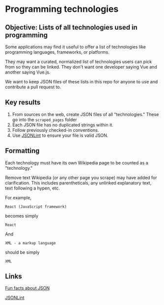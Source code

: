# Programming technologies

## Objective: Lists of all technologies used in programming

Some applications may find it useful to offer a list of technologies like programming languages, frameworks, or platforms.

They may want a curated, normalized list of technologies users can pick from so they can be linked. They don't want one developer saying Vue and another saying Vue.js.

We want to keep JSON files of these lists in this repo for anyone to use and contribute a pull request to.

## Key results

1. From sources on the web, create JSON files of all "technologies." These go into the `scraped_pages` folder
2. Each JSON file has no duplicated strings within it.
3. Follow previously checked-in conventions.
4. Use [JSONLint](https://jsonlint.com/) to ensure your file is valid JSON.

## Formatting

Each technology must have its own Wikipedia page to be counted as a "technology."

Remove text Wikipedia (or any other page you scrape) may have added for clarification. This includes parentheticals, any unlinked explanatory text, text following a hypen, etc.

For example,

```
React (JavaScript framework)
```

becomes simply

```
React
```

And

```
XML - a markup language
```

should be simply

```
XML
```

## Links

[Fun facts about JSON](https://developer.mozilla.org/en-US/docs/Learn/JavaScript/Objects/JSON#Other_notes)

[JSONLint](https://jsonlint.com/)

